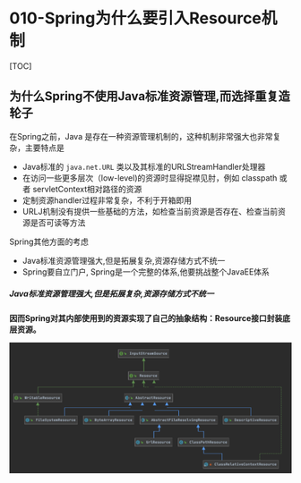 # 010-Spring为什么要引入Resource机制

[TOC]

## 为什么Spring不使用Java标准资源管理,而选择重复造轮子

在Spring之前，Java 是存在一种资源管理机制的，这种机制非常强大也非常复杂，主要特点是

- Java标准的 `java.net.URL` 类以及其标准的URLStreamHandler处理器
- 在访问一些更多层次（low-level)的资源时显得捉襟见肘，例如 classpath 或者 servletContext相对路径的资源
- 定制资源handler过程非常复杂，不利于开箱即用
- URLJ机制没有提供一些基础的方法，如检查当前资源是否存在、检查当前资源是否可读等方法

Spring其他方面的考虑

- Java标准资源管理强大,但是拓展复杂,资源存储方式不统一
- Spring要自立门户, Spring是一个完整的体系,他要挑战整个JavaEE体系

##### Java标准资源管理强大,但是拓展复杂,资源存储方式不统一





**因而Spring对其内部使用到的资源实现了自己的抽象结构：Resource接口封装底层资源。**

![image-20200919230849447](../../assets/image-20200919230849447.png)